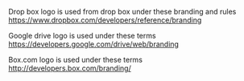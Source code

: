 

Drop box logo is used from drop box under these branding and rules    https://www.dropbox.com/developers/reference/branding

Google drive logo is used under these terms    https://developers.google.com/drive/web/branding

Box.com logo is used under these terms      http://developers.box.com/branding/